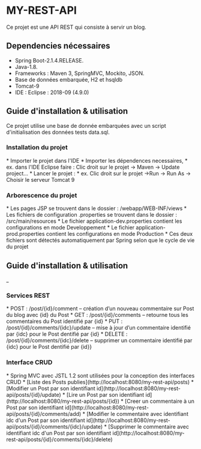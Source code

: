 # MY-REST-API
Ce projet est une API REST qui consiste à servir un blog.

## Dependencies nécessaires
* Spring Boot-2.1.4.RELEASE.
* Java-1.8.
* Frameworks : Maven 3, SpringMVC, Mockito, JSON.
* Base de données embarquée, H2 et hsqldb
* Tomcat-9
* IDE : Eclipse : 2018-09 (4.9.0) 

## Guide d'installation & utilisation
Ce projet utilise une base de donnée embarquées avec un script d'initialisation des données tests data.sql.
<br>
<h3>Installation du projet</h3>
* Importer le projet dans l'IDE
* Importer les dépendences necessaires, 
* ex. dans l'IDE Eclipse faire : Clic droit sur le projet -> Maven -> Update project...
* Lancer le projet :
* ex. Clic droit sur le projet ->Run -> Run As -> Choisir le serveur Tomcat 9

<h3>Arborescence du projet</h3>
* Les pages JSP se trouvent dans le dossier : /webapp/WEB-INF/views
* Les fichiers de configuration .properties se trouvent dans le dossier : /src/main/resources
* Le fichier application-dev.properties contient les configurations en mode Developpement
* Le fichier application-prod.properties contient les configurations en mode Production
* Ces deux fichiers sont détectés automatiquement par Spring selon que le cycle de vie du projet

## Guide d'installation & utilisation
_
<h3>Services REST</h3>
* POST :  /post/{id}/comment – création d’un nouveau commentaire sur Post du blog avec {id} du Post
* GET : /post/{id}/comments – retourne tous les commentaires du Post identifié par {id}
* PUT : /post/{id}/comments/{idc}/update – mise à jour d’un commentaire identifié par {idc} pour le Post dentifié par {id}
* DELETE : /post/{id}/comments/{idc}/delete – supprimer un commentaire identifié par {idc} pour le Post dentifié par {id}}
<h3>Interface CRUD</h3>
* Spring MVC avec JSTL 1.2 sont utilisées pour la conception des interfaces CRUD
* [Liste des Posts publies](http://localhost:8080/my-rest-api/posts)
* [Modifier un Post par son identifiant id](http://localhost:8080/my-rest-api/posts/{id}/update)
* [Lire un Post par son identifiant id](http://localhost:8080/my-rest-api/posts/{id})
* [Creer un commentaire à un Post par son identifiant id](http://localhost:8080/my-rest-api/posts/{id}/comments/add)
* [Modifier le commentaire avec identifiant idc d'un Post par son identifiant id](http://localhost:8080/my-rest-api/posts/{id}/comments/{idc}/update)
* [Supprimer le commentaire avec identifiant idc d'un Post par son identifiant id](http://localhost:8080/my-rest-api/posts/{id}/comments/{idc}/delete)
